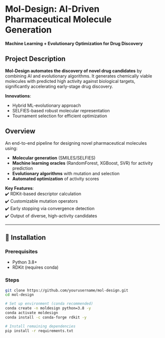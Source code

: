 # Mol-Design: AI-Driven Pharmaceutical Molecule Generation  
**Machine Learning + Evolutionary Optimization for Drug Discovery**  

## **Project Description**  
**Mol-Design automates the discovery of novel drug candidates** by combining AI and evolutionary algorithms. It generates chemically viable molecules with predicted high activity against biological targets, significantly accelerating early-stage drug discovery.  

**Innovations**:  
- Hybrid ML-evolutionary approach  
- SELFIES-based robust molecular representation  
- Tournament selection for efficient optimization


## Overview  
An end-to-end pipeline for designing novel pharmaceutical molecules using:  
- **Molecular generation** (SMILES/SELFIES)  
- **Machine learning oracles** (RandomForest, XGBoost, SVR) for activity prediction  
- **Evolutionary algorithms** with mutation and selection  
- **Automated optimization** of activity scores  

**Key Features**:  
✔️ RDKit-based descriptor calculation  
✔️ Customizable mutation operators  
✔️ Early stopping via convergence detection  
✔️ Output of diverse, high-activity candidates  

---

## 🔧 Installation  

### Prerequisites  
- Python 3.8+  
- RDKit (requires conda)  

### Steps  
```bash
git clone https://github.com/yourusername/mol-design.git
cd mol-design

# Set up environment (conda recommended)
conda create -n moldesign python=3.8 -y
conda activate moldesign
conda install -c conda-forge rdkit -y

# Install remaining dependencies
pip install -r requirements.txt

